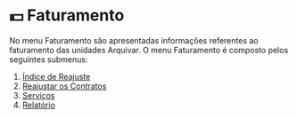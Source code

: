 # 💵 Faturamento

No menu Faturamento são apresentadas informações referentes ao faturamento das unidades Arquivar. O menu Faturamento é composto pelos seguintes submenus:

1. [Índice de Reajuste](indice-de-reajuste.md)
2. [Reajustar os Contratos](reajustar-os-contratos.md)
3. [Serviços](servicos.md)
4. [Relatório](relatorio.md)
